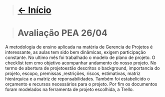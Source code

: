 > # [<- Início]($root$/../../README.md)

> # Avaliação PEA 26/04

A metodologia de ensino aplicada na matéria de Gerencia de Projetos é interessante, as aulas tem sido bem dinâmicas, exigem participação constante. No ultimo mês foi trabalhado o modelo de plano de projeto. O checklist tem cmo objetivo acompanhar andamento do nosso projeto. No termo de abertura de projetoestão descritos o background, importancia do projeto, escopo, premissas ,restrições, riscos, estimativas, matriz hierárquica e a matriz de reponsabilidades. Também foi estabelicido o orçamento e recursos necessários para o projeto. Por fim os documentos foram modelados na ferramenta de projeto escolhida, a Trello.